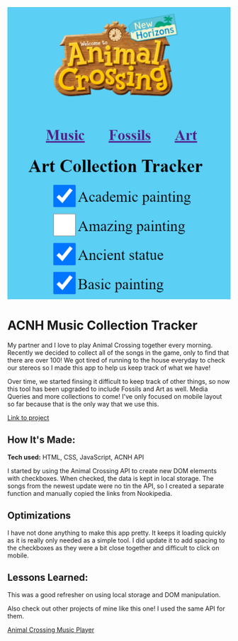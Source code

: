 ![Screenshot](/images/screenshot4.PNG)


# ACNH Music Collection Tracker
My partner and I love to play Animal Crossing together every morning. Recently we decided to collect all of the songs in the game, only to find that there are over 100! We got tired of running to the house everyday to check our stereos so I made this app to help us keep track of what we have! 

Over time, we started finsing it difficult to keep track of other things, so now this tool has been upgraded to include Fossils and Art as well. Media Queries and more collections to come! I've only focused on mobile layout so far because that is the only way that we use this.

[Link to project](https://acnhcollections.netlify.app/)

## How It's Made:

**Tech used:** HTML, CSS, JavaScript, ACNH API

I started by using the Animal Crossing API to create new DOM elements with checkboxes. When checked, the data is kept in local storage. The songs from the newest update were no tin the API, so I created a separate function and manually copied the links from Nookipedia.

## Optimizations

I have not done anything to make this app pretty. It keeps it loading quickly as it is really only needed as a simple tool. I did update it to add spacing to the checkboxes as they were a bit close together and difficult to click on mobile.

## Lessons Learned:

This was a good refresher on using local storage and DOM manipulation. 



Also check out other projects of mine like this one! I used the same API for them.

[Animal Crossing Music Player](https://github.com/ChrisThompsonDev/Animal-Crossing-KK-Slider-Music-Player)

